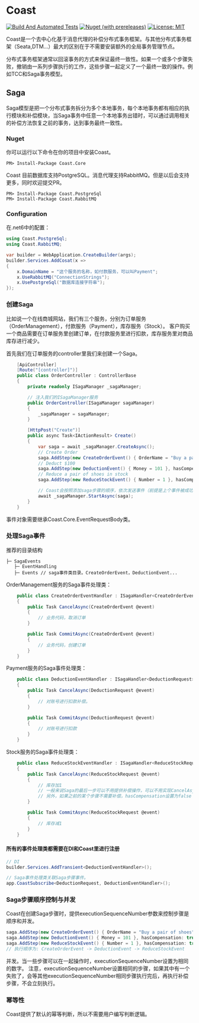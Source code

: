 # Coast

[![Build And Automated Tests](https://github.com/Allen-dududu/Coast/actions/workflows/build.yaml/badge.svg)](https://github.com/Allen-dududu/Coast/actions/workflows/build.yaml)
[![Nuget (with prereleases)](https://img.shields.io/nuget/vpre/Coast.Core)](https://nuget.org/packages/Coast.Core/)
[![License: MIT](https://img.shields.io/badge/License-MIT-yellow.svg)](https://opensource.org/licenses/MIT)

Coast是一个去中心化基于消息代理的补偿分布式事务框架。与其他分布式事务框架（Seata,DTM...）最大的区别在于不需要安装额外的全局事务管理节点。

分布式事务框架通常以回滚事务的方式来保证最终一致性。如果一个或多个步骤失败，撤销由一系列步骤执行的工作，这些步骤一起定义了一个最终一致的操作。例如TCC和Saga事务模型。

## Saga
Saga模型是把一个分布式事务拆分为多个本地事务，每个本地事务都有相应的执行模块和补偿模块，当Saga事务中任意一个本地事务出错时，可以通过调用相关的补偿方法恢复之前的事务，达到事务最终一致性。

### Nuget

你可以运行以下命令在你的项目中安装Coast。

```
PM> Install-Package Coast.Core
```

Coast 目前数据库支持PostgreSQL。消息代理支持RabbitMQ。但是以后会支持更多，同时欢迎提交PR。
```
PM> Install-Package Coast.PostgreSql
PM> Install-Package Coast.RabbitMQ
```

### Configuration
在.net6中的配置：

```c#
using Coast.PostgreSql;
using Coast.RabbitMQ;

var builder = WebApplication.CreateBuilder(args);
builder.Services.AddCosat(x =>
{
    x.DomainName = "这个服务的名称，如付款服务，可以叫Payment";
    x.UseRabbitMQ("ConnectionStrings");
    x.UsePostgreSql("数据库连接字符串");
});

```

### 创建Saga

比如说一个在线商城网站，我们有三个服务，分别为订单服务（OrderManagement），付款服务（Payment），库存服务（Stock）。
客户购买一个商品需要在订单服务里创建订单，在付款服务里进行扣款，库存服务里对商品库存进行减少。

首先我们在订单服务的controller里我们来创建一个Saga。
```c#
    [ApiController]
    [Route("[controller]")]
    public class OrderController : ControllerBase
    {
        private readonly ISagaManager _sagaManager;

        // 注入我们的ISagaManager服务
        public OrderController(ISagaManager sagaManager)
        {
            _sagaManager = sagaManager;
        }

        [HttpPost("Create")]
        public async Task<IActionResult> Create()
        {
            var saga = await _sagaManager.CreateAsync();
            // Create Order
            saga.AddStep(new CreateOrderEvent() { OrderName = "Buy a pair of shoes" }, hasCompensation: true);
            // Deduct $100
            saga.AddStep(new DeductionEvent() { Money = 101 }, hasCompensation: true);
            // Reduce a pair of shoes in stock
            saga.AddStep(new ReduceStockEvent() { Number = 1 }, hasCompensation: true);

            // Coast会按照添加saga步骤的顺序，依次发送事件（前提是上个事件被成功处理）。
            await _sagaManager.StartAsync(saga);
        }
    }
```
事件对象需要继承Coast.Core.EventRequestBody类。

### 处理Saga事件

推荐的目录结构
```
├─ SagaEvents
   ├─ EventHandling 
   ├─ Events // saga事件类目录。CreateOrderEvent，DeductionEvent...
```

OrderManagement服务的Saga事件处理类：
```c#
    public class CreateOrderEventHandler : ISagaHandler<CreateOrderEvent>
    {
        public Task CancelAsync(CreateOrderEvent @event)
        {
            // 业务代码，取消订单
        }

        public Task CommitAsync(CreateOrderEvent @event)
        {
            // 业务代码，创建订单
        }
    }
```

Payment服务的Saga事件处理类：
```c#
    public class DeductionEventHandler : ISagaHandler<DeductionRequest>
    {
        public Task CancelAsync(DeductionRequest @event)
        {
            // 对账号进行扣款补偿。
        }

        public Task CommitAsync(DeductionRequest @event)
        {
            // 对账号进行扣款
        }
    }
```

Stock服务的Saga事件处理类：
```c#
    public class ReduceStockEventHandler : ISagaHandler<ReduceStockRequest>
    {
        public Task CancelAsync(ReduceStockRequest @event)
        {
            // 库存加1
            // 一般来说Saga的最后一步可以不用提供补偿操作，可以不用实现CancelAsync方法
            // 另外，如果之前的某个步骤不需要补偿，hasCompensation设置为false
        }

        public Task CommitAsync(ReduceStockRequest @event)
        {
            // 库存减1
        }
    }
```

#### 所有的事件处理类都需要在DI和Coast里进行注册
```c#
// DI
builder.Services.AddTransient<DeductionEventHandler>();

// Saga事件处理类关联Saga步骤事件。
app.CoastSubscribe<DeductionRequest, DeductionEventHandler>();
```

### Saga步骤顺序控制与并发
Coast在创建Saga步骤时，提供executionSequenceNumber参数来控制步骤是顺序和并发。
```c#
saga.AddStep(new CreateOrderEvent() { OrderName = "Buy a pair of shoes" }, hasCompensation: true, executionSequenceNumber: 1);
saga.AddStep(new DeductionEvent() { Money = 101 }, hasCompensation: true, executionSequenceNumber: 2);
saga.AddStep(new ReduceStockEvent() { Number = 1 }, hasCompensation: true, executionSequenceNumber: 3);
// 执行顺序为: CreateOrderEvent -> DeductionEvent -> ReduceStockEvent
```

并发。当一些步骤可以在一起操作时，executionSequenceNumber设置为相同的数字。
注意，executionSequenceNumber设置相同的步骤，如果其中有一个失败了，会等其他executionSequenceNumber相同步骤执行完后，再执行补偿步骤，不会立刻执行。

### 幂等性
Coast提供了默认的幂等判断，所以不需要用户编写判断逻辑。